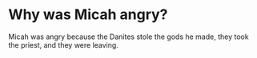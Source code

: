# Why was Micah angry?

Micah was angry because the Danites stole the gods he made, they took the priest, and they were leaving.
